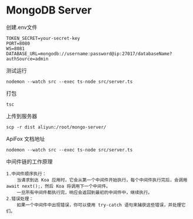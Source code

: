 MongoDB Server
===

创建.env文件
```text
TOKEN_SECRET=your-secret-key
PORT=8080
WS=8081
DATABASE_URL=mongodb://username:password@ip:27017/databaseName?authSource=admin
```

测试运行
```shell
nodemon --watch src --exec ts-node src/server.ts 
```

打包
```shell
tsc 
```

上传到服务器
```shell
scp -r dist aliyun:/root/mongo-server/ 
```

ApiFox 文档地址
```shell
nodemon --watch src --exec ts-node src/server.ts 
```

中间件链的工作原理

	1.中间件顺序执行：
	    当请求到达 Koa 应用时，它会从第一个中间件开始执行，每个中间件执行完后，会调用 await next();，然后 Koa 将调用下一个中间件。
	    一旦所有中间件都执行完，响应会返回到最初的中间件中，继续执行。
	2.错误处理：
	    如果一个中间件中出现错误，你可以使用 try-catch 语句来捕获这些错误，并处理它们。
